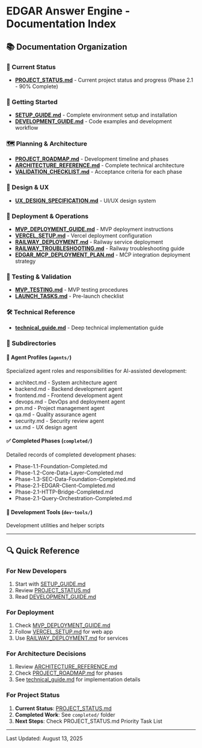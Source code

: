 # EDGAR Answer Engine - Documentation Index

## 📚 Documentation Organization

### 🎯 Current Status
- **[PROJECT_STATUS.md](./PROJECT_STATUS.md)** - Current project status and progress (Phase 2.1 - 90% Complete)

### 🚀 Getting Started
- **[SETUP_GUIDE.md](./SETUP_GUIDE.md)** - Complete environment setup and installation
- **[DEVELOPMENT_GUIDE.md](./DEVELOPMENT_GUIDE.md)** - Code examples and development workflow

### 🗺️ Planning & Architecture
- **[PROJECT_ROADMAP.md](./PROJECT_ROADMAP.md)** - Development timeline and phases
- **[ARCHITECTURE_REFERENCE.md](./ARCHITECTURE_REFERENCE.md)** - Complete technical architecture
- **[VALIDATION_CHECKLIST.md](./VALIDATION_CHECKLIST.md)** - Acceptance criteria for each phase

### 🎨 Design & UX
- **[UX_DESIGN_SPECIFICATION.md](./UX_DESIGN_SPECIFICATION.md)** - UI/UX design system

### 🚢 Deployment & Operations
- **[MVP_DEPLOYMENT_GUIDE.md](./MVP_DEPLOYMENT_GUIDE.md)** - MVP deployment instructions
- **[VERCEL_SETUP.md](./VERCEL_SETUP.md)** - Vercel deployment configuration
- **[RAILWAY_DEPLOYMENT.md](./RAILWAY_DEPLOYMENT.md)** - Railway service deployment
- **[RAILWAY_TROUBLESHOOTING.md](./RAILWAY_TROUBLESHOOTING.md)** - Railway troubleshooting guide
- **[EDGAR_MCP_DEPLOYMENT_PLAN.md](./EDGAR_MCP_DEPLOYMENT_PLAN.md)** - MCP integration deployment strategy

### 🧪 Testing & Validation
- **[MVP_TESTING.md](./MVP_TESTING.md)** - MVP testing procedures
- **[LAUNCH_TASKS.md](./LAUNCH_TASKS.md)** - Pre-launch checklist

### 🛠️ Technical Reference
- **[technical_guide.md](./technical_guide.md)** - Deep technical implementation guide

### 📁 Subdirectories

#### 👤 Agent Profiles (`agents/`)
Specialized agent roles and responsibilities for AI-assisted development:
- architect.md - System architecture agent
- backend.md - Backend development agent
- frontend.md - Frontend development agent
- devops.md - DevOps and deployment agent
- pm.md - Project management agent
- qa.md - Quality assurance agent
- security.md - Security review agent
- ux.md - UX design agent

#### ✅ Completed Phases (`completed/`)
Detailed records of completed development phases:
- Phase-1.1-Foundation-Completed.md
- Phase-1.2-Core-Data-Layer-Completed.md
- Phase-1.3-SEC-Data-Foundation-Completed.md
- Phase-2.1-EDGAR-Client-Completed.md
- Phase-2.1-HTTP-Bridge-Completed.md
- Phase-2.1-Query-Orchestration-Completed.md

#### 🔧 Development Tools (`dev-tools/`)
Development utilities and helper scripts

---

## 🔍 Quick Reference

### For New Developers
1. Start with [SETUP_GUIDE.md](./SETUP_GUIDE.md)
2. Review [PROJECT_STATUS.md](./PROJECT_STATUS.md)
3. Read [DEVELOPMENT_GUIDE.md](./DEVELOPMENT_GUIDE.md)

### For Deployment
1. Check [MVP_DEPLOYMENT_GUIDE.md](./MVP_DEPLOYMENT_GUIDE.md)
2. Follow [VERCEL_SETUP.md](./VERCEL_SETUP.md) for web app
3. Use [RAILWAY_DEPLOYMENT.md](./RAILWAY_DEPLOYMENT.md) for services

### For Architecture Decisions
1. Review [ARCHITECTURE_REFERENCE.md](./ARCHITECTURE_REFERENCE.md)
2. Check [PROJECT_ROADMAP.md](./PROJECT_ROADMAP.md) for phases
3. See [technical_guide.md](./technical_guide.md) for implementation details

### For Project Status
1. **Current Status**: [PROJECT_STATUS.md](./PROJECT_STATUS.md)
2. **Completed Work**: See `completed/` folder
3. **Next Steps**: Check PROJECT_STATUS.md Priority Task List

---

Last Updated: August 13, 2025
